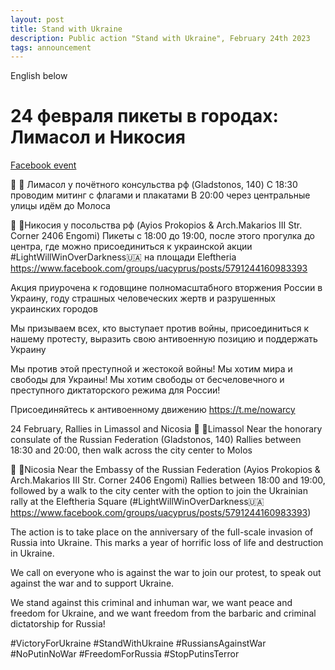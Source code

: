 ```yaml
---
layout: post
title: Stand with Ukraine
description: Public action "Stand with Ukraine", February 24th 2023
tags: announcement
---
```

English below

# 24 февраля пикеты в городах: Лимасол и Никосия

[Facebook event](https://www.facebook.com/events/5727921757255363)

📅 📍 Лимасол у почётного консульства рф (Gladstonos, 140)
С 18:30 проводим митинг с флагами и плакатами
В 20:00 через центральные улицы идём до Молоса

📅 📍Никосия у посольства рф (Ayios Prokopios & Arch.Makarios III Str. Corner 2406 Engomi)
Пикеты с 18:00 до 19:00, после этого прогулка до центра, где можно присоединиться к украинской акции #LightWillWinOverDarkness🇺🇦 на площади Eleftheria https://www.facebook.com/groups/uacyprus/posts/5791244160983393

Акция приурочена к годовщине полномасштабного вторжения России в Украину, году страшных человеческих жертв и разрушенных украинских городов

Мы призываем всех, кто выступает против войны, присоединиться к нашему протесту, выразить свою антивоенную позицию и поддержать Украину

Мы против этой преступной и жестокой войны! Мы хотим мира и свободы для Украины! Мы хотим свободы от бесчеловечного и преступного диктаторского режима для России!

Присоединяйтесь к антивоенному движению https://t.me/nowarcy


24 February, Rallies in Limassol and Nicosia
📅 📍Limassol Near the honorary consulate of the Russian Federation (Gladstonos, 140)
Rallies between 18:30 and 20:00, then walk across the city center to Molos

📅 📍Nicosia Near the Embassy of the Russian Federation (Ayios Prokopios & Arch.Makarios III Str. Corner 2406 Engomi)
Rallies between 18:00 and 19:00, followed by a walk to the city center with the option to join the Ukrainian rally at the Eleftheria Square (#LightWillWinOverDarkness🇺🇦 https://www.facebook.com/groups/uacyprus/posts/5791244160983393)

The action is to take place on the anniversary of the full-scale invasion of Russia into Ukraine. This marks a year of horrific loss of life and destruction in Ukraine.

We call on everyone who is against the war to join our protest, to speak out against the war and to support Ukraine.

We stand against this criminal and inhuman war, we want peace and freedom for Ukraine, and we want freedom from the barbaric and criminal dictatorship for Russia!

#VictoryForUkraine #StandWithUkraine #RussiansAgainstWar #NoPutinNoWar #FreedomForRussia #StopPutinsTerror
